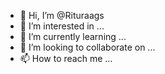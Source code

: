 - 👋 Hi, I’m @Rituraags
- 👀 I’m interested in ...
- 🌱 I’m currently learning ...
- 💞️ I’m looking to collaborate on ...
- 📫 How to reach me ...

<!---
Rituraags/Rituraags is a ✨ special ✨ repository because its `README.md` (this file) appears on your GitHub profile.
You can click the Preview link to take a look at your changes.
--->
